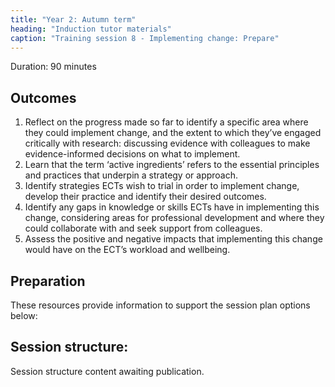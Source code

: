 ```yaml
---
title: "Year 2: Autumn term"
heading: "Induction tutor materials"
caption: "Training session 8 - Implementing change: Prepare"
---
```


Duration: 90 minutes

## Outcomes

1. Reflect on the progress made so far to identify a specific area where they could implement change, and the extent to which they’ve engaged critically with research: discussing evidence with colleagues to make evidence-informed decisions on what to implement.
2. Learn that the term ‘active ingredients’ refers to the essential principles and practices that underpin a strategy or approach.
3. Identify strategies ECTs wish to trial in order to implement change, develop their practice and identify their desired outcomes.
4. Identify any gaps in knowledge or skills ECTs have in implementing this change, considering areas for professional development and where they could collaborate with and seek support from colleagues.
5. Assess the positive and negative impacts that implementing this change would have on the ECT’s workload and wellbeing.

## Preparation

These resources provide information to support the session plan options below:

## Session structure:

Session structure content awaiting publication.